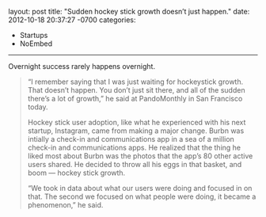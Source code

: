 layout: post
title:  "Sudden hockey stick growth doesn’t just happen."
date:   2012-10-18 20:37:27 -0700
categories:
  - Startups
  - NoEmbed
---

Overnight success rarely happens overnight.

 > 
 > 
 > “I remember saying that I was just waiting for hockeystick growth. That doesn’t happen. You don’t just sit there, and all of the sudden there’s a lot of growth,” he said at PandoMonthly in San Francisco today.
 > 
 > Hockey stick user adoption, like what he experienced with his next startup, Instagram, came from making a major change. Burbn was intially a check-in and communications app in a sea of a million check-in and communications apps. He realized that the thing he liked most about Burbn was the photos that the app’s 80 other active users shared. He decided to throw all his eggs in that basket, and boom — hockey stick growth.
 > 
 > “We took in data about what our users were doing and focused in on that. The second we focused on what people were doing, it became a phenomenon,” he said.
 > 
 > 
